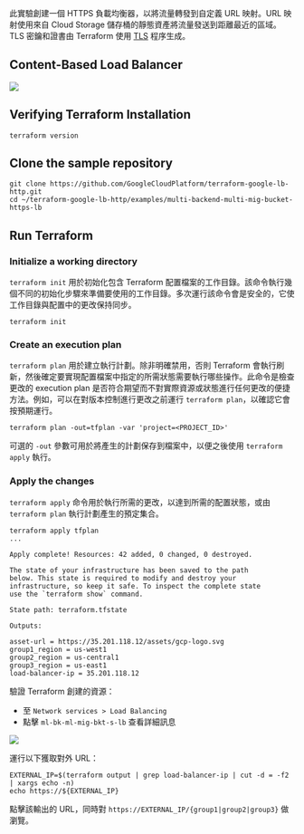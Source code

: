 此實驗創建一個 HTTPS 負載均衡器，以將流量轉發到自定義 URL 映射。URL 映射使用來自 Cloud Storage 儲存桶的靜態資產將流量發送到距離最近的區域。TLS 密鑰和證書由 Terraform 使用 [TLS](https://www.terraform.io/docs/providers/tls/index.html) 程序生成。

## Content-Based Load Balancer

![](https://cdn.qwiklabs.com/8BAGcQptix4GVZGtF1UCJxH7rjKvaLjx5y5lgXBCwSk%3D)

## Verifying Terraform Installation

```shell
terraform version
```

## Clone the sample repository

```shell
git clone https://github.com/GoogleCloudPlatform/terraform-google-lb-http.git
cd ~/terraform-google-lb-http/examples/multi-backend-multi-mig-bucket-https-lb
```

## Run Terraform
### Initialize a working directory
`terraform init` 用於初始化包含 Terraform 配置檔案的工作目錄。該命令執行幾個不同的初始化步驟來準備要使用的工作目錄。多次運行該命令會是安全的，它使工作目錄與配置中的更改保持同步。

```shell
terraform init
```

### Create an execution plan
`terraform plan` 用於建立執行計劃。除非明確禁用，否則 Terraform 會執行刷新，然後確定要實現配置檔案中指定的所需狀態需要執行哪些操作。此命令是檢查更改的 execution plan 是否符合期望而不對實際資源或狀態進行任何更改的便捷方法。例如，可以在對版本控制進行更改之前運行 `terraform plan`，以確認它會按預期運行。

```shell
terraform plan -out=tfplan -var 'project=<PROJECT_ID>'
```
可選的 `-out` 參數可用於將產生的計劃保存到檔案中，以便之後使用 `terraform apply` 執行。


### Apply the changes
`terraform apply` 命令用於執行所需的更改，以達到所需的配置狀態，或由 `terraform plan` 執行計劃產生的預定集合。

```shell
terraform apply tfplan
...

Apply complete! Resources: 42 added, 0 changed, 0 destroyed.

The state of your infrastructure has been saved to the path
below. This state is required to modify and destroy your
infrastructure, so keep it safe. To inspect the complete state
use the `terraform show` command.

State path: terraform.tfstate

Outputs:

asset-url = https://35.201.118.12/assets/gcp-logo.svg
group1_region = us-west1
group2_region = us-central1
group3_region = us-east1
load-balancer-ip = 35.201.118.12
```

驗證 Terraform 創建的資源：
- 至 `Network services > Load Balancing`
- 點擊 `ml-bk-ml-mig-bkt-s-lb` 查看詳細訊息

![](https://i.imgur.com/U4ETxCy.png)


運行以下獲取對外 URL：
```shell
EXTERNAL_IP=$(terraform output | grep load-balancer-ip | cut -d = -f2 | xargs echo -n)
echo https://${EXTERNAL_IP}
```
點擊該輸出的 URL，同時對 `https://EXTERNAL_IP/{group1|group2|group3}` 做瀏覽。
